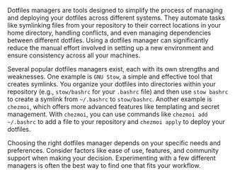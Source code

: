 Dotfiles managers are tools designed to simplify the process of managing and deploying your dotfiles across different systems. They automate tasks like symlinking files from your repository to their correct locations in your home directory, handling conflicts, and even managing dependencies between different dotfiles. Using a dotfiles manager can significantly reduce the manual effort involved in setting up a new environment and ensure consistency across all your machines.

Several popular dotfiles managers exist, each with its own strengths and weaknesses. One example is `GNU Stow`, a simple and effective tool that creates symlinks. You organize your dotfiles into directories within your repository (e.g., `stow/bashrc` for your `.bashrc` file) and then use `stow bashrc` to create a symlink from `~/.bashrc` to `stow/bashrc`. Another example is `chezmoi`, which offers more advanced features like templating and secret management. With `chezmoi`, you can use commands like `chezmoi add ~/.bashrc` to add a file to your repository and `chezmoi apply` to deploy your dotfiles.

Choosing the right dotfiles manager depends on your specific needs and preferences. Consider factors like ease of use, features, and community support when making your decision. Experimenting with a few different managers is often the best way to find one that fits your workflow.